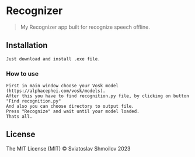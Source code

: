 # Recognizer

> My Recognizer app built for recognize speech offline.


## Installation

```
Just download and install .exe file.
```

### How to use

```
First in main window choose your Vosk model (https://alphacephei.com/vosk/models).
After this you have to find recognition.py file, by clicking on button "Find recognition.py"
And also you can choose directory to output file.
Press "Recognize" and wait until your model loaded.
Thats all.
```

## License

The MIT License (MIT) © Sviatoslav Shmoilov 2023

